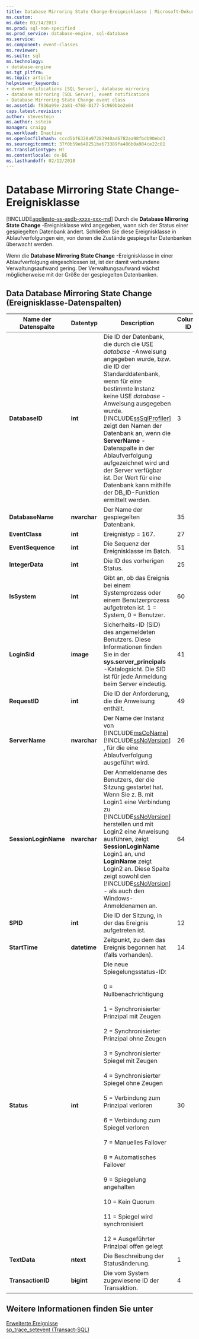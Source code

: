 ```yaml
---
title: Database Mirroring State Change-Ereignisklasse | Microsoft-Dokumentation
ms.custom: 
ms.date: 03/14/2017
ms.prod: sql-non-specified
ms.prod_service: database-engine, sql-database
ms.service: 
ms.component: event-classes
ms.reviewer: 
ms.suite: sql
ms.technology:
- database-engine
ms.tgt_pltfrm: 
ms.topic: article
helpviewer_keywords:
- event notifications [SQL Server], database mirroring
- database mirroring [SQL Server], event notifications
- Database Mirroring State Change event class
ms.assetid: f936a99e-2a81-4768-8177-5c969bbe2e04
caps.latest.revision: 
author: stevestein
ms.author: sstein
manager: craigg
ms.workload: Inactive
ms.openlocfilehash: cccd5bf6328a97283940ad6782aa98fbdb90ebd3
ms.sourcegitcommit: 37f0b59e648251be673389fa486b0a984ce22c81
ms.translationtype: HT
ms.contentlocale: de-DE
ms.lasthandoff: 02/12/2018
---
```

# <a name="database-mirroring-state-change-event-class"></a>Database Mirroring State Change-Ereignisklasse
[!INCLUDE[appliesto-ss-asdb-xxxx-xxx-md](../../includes/appliesto-ss-asdb-xxxx-xxx-md.md)]
Durch die **Database Mirroring State Change** -Ereignisklasse wird angegeben, wann sich der Status einer gespiegelten Datenbank ändert. Schließen Sie diese Ereignisklasse in Ablaufverfolgungen ein, von denen die Zustände gespiegelter Datenbanken überwacht werden.  
  
 Wenn die **Database Mirroring State Change** -Ereignisklasse in einer Ablaufverfolgung eingeschlossen ist, ist der damit verbundene Verwaltungsaufwand gering. Der Verwaltungsaufwand wächst möglicherweise mit der Größe der gespiegelten Datenbanken.  
  
## <a name="data-database-mirroring-state-change-event-class-data-columns"></a>Data Database Mirroring State Change (Ereignisklasse-Datenspalten)  
  
|Name der Datenspalte|Datentyp|Description|Column ID|Filterbar|  
|----------------------|---------------|-----------------|---------------|----------------|  
|**DatabaseID**|**int**|Die ID der Datenbank, die durch die USE *database* -Anweisung angegeben wurde, bzw. die ID der Standarddatenbank, wenn für eine bestimmte Instanz keine USE *database* -Anweisung ausgegeben wurde. [!INCLUDE[ssSqlProfiler](../../includes/sssqlprofiler-md.md)] zeigt den Namen der Datenbank an, wenn die **ServerName** -Datenspalte in der Ablaufverfolgung aufgezeichnet wird und der Server verfügbar ist. Der Wert für eine Datenbank kann mithilfe der DB_ID-Funktion ermittelt werden.|3|ja|  
|**DatabaseName**|**nvarchar**|Der Name der gespiegelten Datenbank.|35|ja|  
|**EventClass**|**int**|Ereignistyp = 167.|27|nein|  
|**EventSequence**|**int**|Die Sequenz der Ereignisklasse im Batch.|51|nein|  
|**IntegerData**|**int**|Die ID des vorherigen Status.|25|ja|  
|**IsSystem**|**int**|Gibt an, ob das Ereignis bei einem Systemprozess oder einem Benutzerprozess aufgetreten ist. 1 = System, 0 = Benutzer.|60|ja|  
|**LoginSid**|**image**|Sicherheits-ID (SID) des angemeldeten Benutzers. Diese Informationen finden Sie in der **sys.server_principals** -Katalogsicht. Die SID ist für jede Anmeldung beim Server eindeutig.|41|ja|  
|**RequestID**|**int**|Die ID der Anforderung, die die Anweisung enthält.|49|ja|  
|**ServerName**|**nvarchar**|Der Name der Instanz von [!INCLUDE[msCoName](../../includes/msconame-md.md)] [!INCLUDE[ssNoVersion](../../includes/ssnoversion-md.md)] , für die eine Ablaufverfolgung ausgeführt wird.|26|nein|  
|**SessionLoginName**|**nvarchar**|Der Anmeldename des Benutzers, der die Sitzung gestartet hat. Wenn Sie z. B. mit Login1 eine Verbindung zu [!INCLUDE[ssNoVersion](../../includes/ssnoversion-md.md)] herstellen und mit Login2 eine Anweisung ausführen, zeigt **SessionLoginName** Login1 an, und **LoginName** zeigt Login2 an. Diese Spalte zeigt sowohl den [!INCLUDE[ssNoVersion](../../includes/ssnoversion-md.md)] - als auch den Windows-Anmeldenamen an.|64|ja|  
|**SPID**|**int**|Die ID der Sitzung, in der das Ereignis aufgetreten ist.|12|ja|  
|**StartTime**|**datetime**|Zeitpunkt, zu dem das Ereignis begonnen hat (falls vorhanden).|14|ja|  
|**Status**|**int**|Die neue Spiegelungsstatus-ID:<br /><br /> 0 = Nullbenachrichtigung<br /><br /> 1 = Synchronisierter Prinzipal mit Zeugen<br /><br /> 2 = Synchronisierter Prinzipal ohne Zeugen<br /><br /> 3 = Synchronisierter Spiegel mit Zeugen<br /><br /> 4 = Synchronisierter Spiegel ohne Zeugen<br /><br /> 5 = Verbindung zum Prinzipal verloren<br /><br /> 6 = Verbindung zum Spiegel verloren<br /><br /> 7 = Manuelles Failover<br /><br /> 8 = Automatisches Failover<br /><br /> 9 = Spiegelung angehalten<br /><br /> 10 = Kein Quorum<br /><br /> 11 = Spiegel wird synchronisiert<br /><br /> 12 = Ausgeführter Prinzipal offen gelegt|30|ja|  
|**TextData**|**ntext**|Die Beschreibung der Statusänderung.|1|ja|  
|**TransactionID**|**bigint**|Die vom System zugewiesene ID der Transaktion.|4|ja|  
  
## <a name="see-also"></a>Weitere Informationen finden Sie unter  
 [Erweiterte Ereignisse](../../relational-databases/extended-events/extended-events.md)   
 [sp_trace_setevent &#40;Transact-SQL&#41;](../../relational-databases/system-stored-procedures/sp-trace-setevent-transact-sql.md)  
  
  
